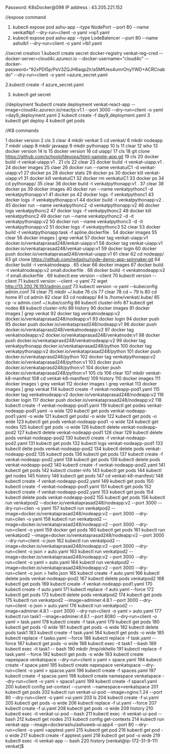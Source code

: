 Password: K8sDocker@098
IP address :  43.205.221.152


//expose command
1. kubectl expose pod ashu-app --type NodePort --port 80 --name venkatNp1 --dry-run=client -o yaml >np1.yaml
2. kubectl expose pod ashu-app --type LodeBalencer --port 80 --name ashulb1 --dry-run=client -o yaml >lb1.yaml

//secret creation
1.kubectl   create  secret  docker-registry  venkat-reg-cred  --docker-server=cloud4c.azurecr.io  --docker-username="cloud4c"  --docker-password="92xPDI5p/PsV3ZQJH6aqp2lr/a5MfUes4umrOnyYWD+ACRCnabdo"  --dry-run=client -o yaml >azure_secret.yaml

2.kubectl create -f azure_secret.yaml

3. kubectl get secret


//deployment
1kubectl  create deployment venkat-react-app --image=cloud4c.azurecr.io/reactjs:v1.1    --port 3000 --dry-run=client -o     yaml  >day9_deployment.yaml
 2  kubectl  create -f day9_deployment.yaml
  3  kubectl  get deploy
  4 kubectl get pods


//K8 commands



1  docker version
    2  cls
    3  clear
    4  mkdir venkat
    5  cd venkat/
    6  mkdir nodeapp
    7  mkdir uiapp
    8  mkdir javaapp
    9  mkdir pythonapp
   10  ls
   11  clear
   12  who
   13  docker version
   14  ls
   15  docker version
   16  cd uiapp/
   17  cls
   18  git clone https://github.com/schoolofdevops/html-sample-app.git
   19  cls
   20  docker build -t venkat-uiapp:v1 .
   21  cls
   22  clear
   23  docker build -t venkat-uiapp:v1 .
   24  docker images
   25  claer
   26  docker run --name venkatuiC1 -d venkat-uiapp:v1
   27  docker ps
   28  docker stats
   29  docker ps
   30  docker kill venkat-uiapp:v1
   31  docker kill venkatuiC1
   32  docker rm venkatuiC1
   33  docker ps
   34  cd pythonapp/
   35  clear
   36  docker build -t venkatpythonapp:v1 .
   37  clear
   38  docker ps
   39  docker images
   40  docker run --name venkatpythonc1 -d venkatpythonapp:v1 
   41  docker ps
   42  docker logs -f venkatpythonc1
   43  docker logs -f venkatpythonapp:v1
   44  docker build -t venkatpythonapp:v2 .
   45  docker run --name venkatpythonc2 -d venkatpythonapp:v2 
   46  docker logs  venkatpythonc2
   47  docker logs -f  venkatpythonc2
   48  docker kill venkatpythonc2
   49  docker run --name venkatpythonc2 -d -it venkatpythonapp:v2 
   50  docker run --name venkatpythonc3 -d -it venkatpythonapp:v2 
   51  docker logs -f  venkatpythonc3
   52  clear
   53  docker build -t venkatpythonapp:task -f apline.dockerfile .
   54  docker images
   55  clear
   56  docker images | grep venkat
   57  docker tag venkat-uiapp:v1 docker.io/venkataprasad248/enkat-uiapp:v1
   58  docker tag venkat-uiapp:v1 docker.io/venkataprasad248/venkat-uiapp:v1
   59  docker login
   60  docker push   docker.io/venkataprasad248/venkat-uiapp:v1
   61  clear
   62  cd nodeapp/
   63  git clone https://github.com/redashu/node-demo-app-spinnaker.git
   64  docker build -t venkatnodeapp .
   65  clear
   66  docker images
   67  docker build -t venkatnodeapp:v2 small.dockerfile  .
   68  docker build -t venkatnodeapp:v2 -f small.dockerfile  .
   69  kubectl.exe version --client
   70  kubectl version --client
   71  kubectl version --client -o yaml
   72  wget  http://13.200.76.193/admin.conf
   73   kubectl   version -o yaml   --kubeconfig admin.conf 
   74  clear
   75  mkdir ~/.kube
   76  cls
   77  clear
   78  cd ~
   79  ls
   80  cd home
   81  cd admin
   82  clear
   83  cd nodeapp/
   84  ls  /home/venkat/.kube/
   85  cp -v admin.conf ~/.kube/config
   86  kubectl cluster-info
   87  kubectl get nodes
   88  kubectl cluster-info
   89  history
   90  docker images
   91  docker images | grep venkat
   92  docker tag venkatnodeapp:v2 docker.io/venkataprasad248/nodeapp:v1
   93  docker login
   94  docker push
   95  docker push docker.io/venkataprasd248/nodeapp:v1
   96  docker push docker.io/venkataprasd248/venkatnodeapp:v2 
   97  docker tag venkatnodeapp:v2 docker.io/venkataprasad248/venkatnode:v1
   98  docker push docker.io/venkataprasd248/venkatnodeapp:v2 
   99  docker tag venkatpythonapp  docker.io/venkataprasad248/python
  100  docker tag venkatpythonapp:v2  docker.io/venkataprasad248/python
  101  docker push docker.io/venkataprasd248/python
  102  docker tag venkatpythonapp:v2  docker.io/venkataprasad248/python:v1
  103  docker push docker.io/venkataprasd248/python:v1
  104  docker push docker.io/venkataprasad248/python:v1
  105  cls
  106  clear
  107  mkdir venkat-k8-manifest
  108  cd venkat-k8-manifest/
  109  history
  110  docker images
  111  docker images \ grey venkat
  112  docker images \ grep  venkat
  113  docker images | grep  venkat
  114  kubectl   create  -f  venkat-nodeapp-pod1.yaml
  115  docker tag venkatnodeapp:v2  docker.io/venkataprasad248/nodeapp:v2
  116  docker login
  117  docker push docker.io/venkataprasad248/nodeapp:v2
  118  kubectl   create  -f  venkat-nodeapp-pod1.yaml
  119  kubectl get podes venkat-nodeapp-pod1.yaml -o wide
  120  kubectl get pods venkat-nodeapp-pod1.yaml -o wide
  121  kubectl get podsl -o wide
  122  kubectl get pods -o wide
  123  kubectl get pods venkat-nodeapp-pod1 -o wide
  124  kubectl get nodes
  125  kubectl get pods -o wide
  126  kubectl delete venkat-nodeapp-pod2
  127  kubectl delete venkat-nodeapp-pod1
  128  clear
  129  kubectl delete pods venkat-nodeapp-pod2
  130  kubectl   create  -f  venkat-nodeapp-pod2.yaml
  131  kubectl get pods
  132  kubectl   logs  venkat-nodeapp-pod1
  133  kubectl  delte pods  venkat-nodeapp-pod2
  134  kubectl  delete pods  venkat-nodeapp-pod2
  135  kubectl pods
  136  kubectl get  pods
  137  kubectl   create  -f  venkat-nodeapp-pod2.yaml
  138  kubectl get  pods
  139  kubectl  delete pods  venkat-nodeapp-pod2
  140  kubectl   create  -f  venkat-nodeapp-pod2.yaml
  141  kubectl get  pods
  142  kubectl cluster-info
  143  kubectl get pods
  144  kubectl get nodes
  145  history
  146  kubectl get  pods
  147  cd venkat-k8-manifest/
  148  kubectl   create  -f  venkat-nodeapp-pod2.yaml
  149  kubectl get pods
  150  kubectl   create  -f  venkat-nodeapp-pod1.yaml
  151  kubectl get pods
  152  kubectl   create  -f  venkat-nodeapp-pod2.yaml
  153  kubectl get pods
  154  kubectl  delete pods  venkat-nodeapp-pod2
  155  kubectl get pods
  156  kubectl run venkatpod2 --docker.io/venkataprasad248/nodeapp:v2 --port 3000 --dry-run=clien -o yaml
  157  kubectl run venkatpod2 --image=docker.io/venkataprasad248/nodeapp:v2 --port 3000 --dry-run=clien -o yaml
  158  kubectl run venkatpod2 --image=docker.io/venkataprasad248/nodeapp:v2 --port 3000 --dry-run=client -o yaml
  159  docker get pods
  160  kubectl get pods
  161  kubectl run venkatpod2 --image=docker.io/venkataprasad248/nodeapp:v2 --port 3000 --dry-run=client -o json
  162  kubectl run venkatpod2 --image=docker.io/venkataprasad248/nodeapp:v2 --port 3000 --dry-run=client -o json > auto.yaml
  163  kubectl run venkatpod2 --image=docker.io/venkataprasad248/nodeapp:v2 --port 3000 --dry-run=client -o yaml > auto.yaml
  164  kubectl run venkatpod2 --image=docker.io/venkataprasad248/nodeapp:v2 --port 3000 --dry-run=client -o json > hello.json
  165  kubectl   create  -f  auto.yaml
  166  kubectl  delete pods  venkat-nodeapp-pod2
  167  kubectl  delete pods  venkatpod2
  168  kubectl   get pods
  169  kubectl   create  -f  venkat-nodeapp-pod1.yaml
  170  kubectl   create  -f  auto.yaml
  171  kubectl   replace -f auto.yaml --force
  172  kubectl  get pods
  173  kubectl  delete pods  venkatpod2
  174  kubectl  get pods
  175  kubectl run venkatpod2 --image=adminer:4.8.1 --port 3000 --dry-run=client -o json > auto.yaml
  176  kubectl run venkatpod2 --image=adminer:4.8.1 --port 3000 --dry-run=client -o yaml > auto.yaml
  177  kubectl run task1 --image=adminer:4.8.1 --port 8080 --dry-run=client -o yaml > task.yaml
  178  kubectl   create  -f  task.yaml
  179  kubectl   get pods
  180  kubectl   get pods -0 wide
  181  kubectl   get pods -o wide
  182  kubectl  delete pods task1
  183  kubectl   create  -f  task.yaml
  184  kubectl   get pods -o wide
  185  kubectl   replace -f tasko.yaml --force
  186  kubectl   replace -f task.yaml --force
  187  kubectl   get pods -o wide
  188  kubectl  exec -it task1 --bash
  189  kubectl  exec -it task1 -- bash
  190  mkdir /tmp/okhello
  191  kubectl   replace -f task.yaml --force
  192  kubectl   get pods -o wide
  193  kubectl create napespace venkatspace --dry-run=client o yaml > space.yaml
  194  kubectl create -f  space.yaml
  195  kubectl create napespace venkatspace --dry-run=client -o yaml > spacse.yaml
  196  kubectl create -f  spaces.yaml
  197  kubectl create -f  spacse.yaml
  198  kubectl create namespace venkatspace --dry-run=client -o yaml > space1.yaml
  199  kubectl create -f  space1.yaml
  200  kubectl   config  set-context  --current --namespace=venkatspace
  201  kubectl get pods
  202  kubectl   run venkat-ui-pod --image=nginx:1.24  --port 80 --dry-run=client -o yaml >ui.yaml
  203  ls
  204  kubectl create -f ui.yaml
  205  kubectl get pods -o wide
  206  kubectl   replace -f ui.yaml --force
  207  kubectl create -f ui.yaml
  208  kubectl get pods -o wide
  209  history
  210  kubectl  exec -it venkat-ui-pod  --bash
  211  kubectl  exec -it venkat-ui-pod  -- bash
  212  kubectl get nodes
  213  kubectl config get-contexts
  214  kubectl  run venkat-app --image=dockerashu/ashuweb-ui:app4 --port 80 --dry-run=client -o yaml >apptest.yaml
  215  kubectl get pod
  216  kubectl get pod -o wide
  217  kubectl create -f apptest.yaml
  218  kubectl get pod -o wide
  219  kubectl exec -it venkat-app  -- bash
  220  history
[venkat@ip-172-31-9-111 venkat]$ 
